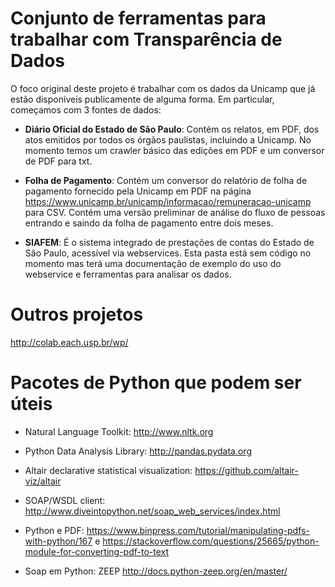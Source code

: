 # Conjunto de ferramentas para trabalhar com Transparência de Dados

O foco original deste projeto é trabalhar com os dados da Unicamp que já estão disponíveis publicamente de alguma forma. Em particular, começamos com 3 fontes de dados:

* **Diário Oficial do Estado de São Paulo**: Contém os relatos, em PDF, dos atos emitidos por todos os órgãos paulistas, incluindo a Unicamp. No momento temos um crawler básico das edições em PDF e um conversor de PDF para txt.

* **Folha de Pagamento**: Contém um conversor do relatório de folha de pagamento fornecido pela Unicamp em PDF na página https://www.unicamp.br/unicamp/informacao/remuneracao-unicamp para CSV. Contém uma versão preliminar de análise do fluxo de pessoas entrando e saindo da folha de pagamento entre dois meses.

* **SIAFEM**: É o sistema integrado de prestações de contas do Estado de São Paulo, acessível via webservices. Esta pasta está sem código no momento mas terá uma documentação de exemplo do uso do webservice e ferramentas para analisar os dados.

# Outros projetos

http://colab.each.usp.br/wp/

# Pacotes de Python que podem ser úteis

- Natural Language Toolkit: <http://www.nltk.org>

- Python Data Analysis Library: <http://pandas.pydata.org>

- Altair declarative statistical visualization: <https://github.com/altair-viz/altair>

- SOAP/WSDL client: <http://www.diveintopython.net/soap_web_services/index.html>

- Python e PDF: <https://www.binpress.com/tutorial/manipulating-pdfs-with-python/167> e <https://stackoverflow.com/questions/25665/python-module-for-converting-pdf-to-text>

- Soap em Python: ZEEP http://docs.python-zeep.org/en/master/
